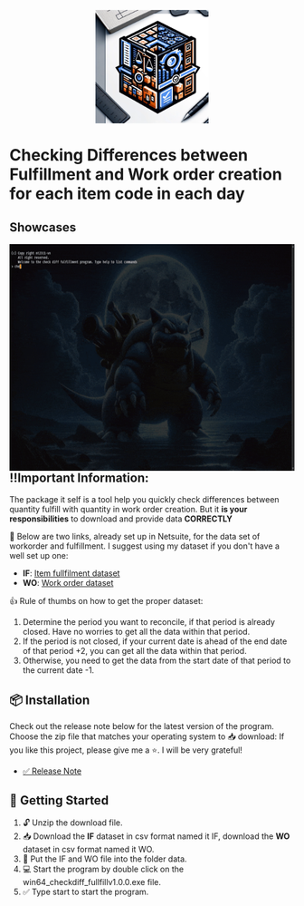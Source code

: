 <p align="center">
<img src="https://github.com/nt2311-vn/checkdiff_fullfill/blob/main/assets/checkdiff_logo.png" width="200" height="200" align="center">
</p>

# Checking Differences between Fulfillment and Work order creation for each item code in each day

## Showcases

<p align="right">
    <img src="https://github.com/nt2311-vn/checkdiff_fullfill/blob/main/assets/showcase.gif" width="800" height="400" align="right">
</p>


## ‼️Important Information:
The package it self is a tool help you quickly check differences between quantity fulfill with quantity in work order creation.
But it **is your responsibilities** to download and provide data **CORRECTLY**

🔗 Below are two links, already set up in Netsuite, for the data set of workorder and fulfillment. I suggest using my dataset if you don't have a well set up one:
- **IF**: [Item fullfilment dataset](https://5574610.app.netsuite.com/app/common/search/searchresults.nl?searchid=2243&whence=)
- **WO**: [Work order dataset](https://5574610.app.netsuite.com/app/common/search/searchresults.nl?searchid=2637&whence=)

👍 Rule of thumbs on how to get the proper dataset:
1. Determine the period you want to reconcile, if that period is already closed. Have no worries to get all the data within that period.
1. If the period is not closed, if your current date is ahead of the end date of that period +2, you can get all the data within that period.
1. Otherwise, you need to get the data from the start date of that period to the current date -1.

## 📦 Installation
Check out the release note below for the latest version of the program. Choose the zip file that matches your operating system to 📥 download:
If you like this project, please give me a ⭐. I will be very grateful!

- [✅ Release Note](https://github.com/nt2311-vn/checkdiff_fullfill/releases)

## 🚀 Getting Started
1. 🔓 Unzip the download file.
1. 📥 Download the **IF** dataset in csv format named it IF, download the **WO** dataset in csv format named it WO.
1. 📂 Put the IF and WO file into the folder data.
1. 💻 Start the program by double click on the win64_checkdiff_fullfillv1.0.0.exe file.
1. ✅ Type start to start the program.






